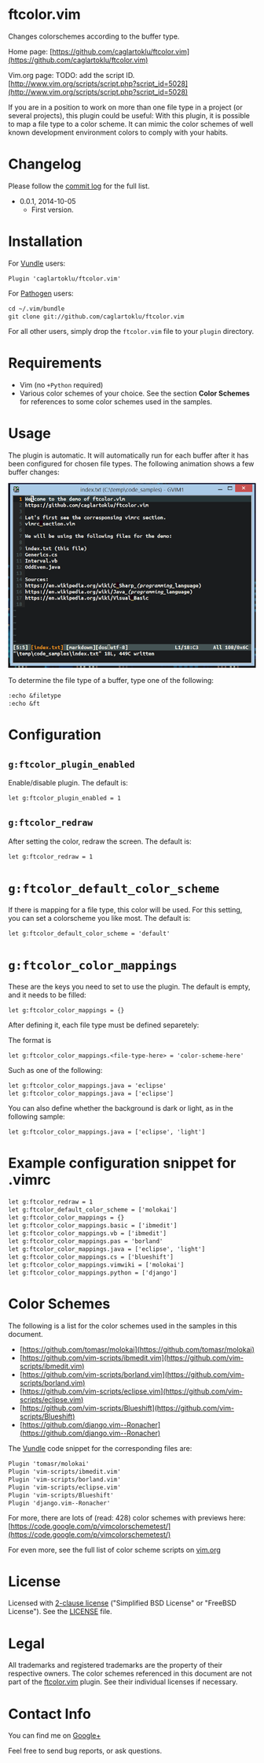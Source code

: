 # ftcolor.vim

Changes colorschemes according to the buffer type.

Home page:
[https://github.com/caglartoklu/ftcolor.vim](https://github.com/caglartoklu/ftcolor.vim)

Vim.org page:
TODO: add the script ID.
[http://www.vim.org/scripts/script.php?script_id=5028](http://www.vim.org/scripts/script.php?script_id=5028)

If you are in a position to work on more than one file type in a project (or several projects),
this plugin could be useful:
With this plugin, it is possible to map a file type to a color scheme.
It can mimic the color schemes of well known development environment colors to comply with your habits.


# Changelog

Please follow the
[commit log](https://github.com/caglartoklu/ftcolor.vim/commits/master)
for the full list.

- 0.0.1, 2014-10-05
  - First version.


# Installation

For [Vundle](https://github.com/gmarik/vundle) users:

    Plugin 'caglartoklu/ftcolor.vim'

For [Pathogen](https://github.com/tpope/vim-pathogen) users:

    cd ~/.vim/bundle
    git clone git://github.com/caglartoklu/ftcolor.vim

For all other users, simply drop the `ftcolor.vim` file to your
`plugin` directory.


# Requirements

- Vim (no `+Python` required)
- Various color schemes of your choice.
See the section **Color Schemes** for references to some color schemes used in the samples.


# Usage

The plugin is automatic.
It will automatically run for each buffer after it has been configured for chosen file types.
The following animation shows a few buffer changes:

![ftcolor_demo_20141005.gif](https://raw.githubusercontent.com/caglartoklu/ftcolor.vim/media/ftcolor_demo_20141005.gif)


To determine the file type of a buffer, type one of the following:

    :echo &filetype
    :echo &ft


# Configuration

## `g:ftcolor_plugin_enabled`
Enable/disable plugin.
The default is:

    let g:ftcolor_plugin_enabled = 1


## `g:ftcolor_redraw`
After setting the color, redraw the screen.
The default is:

    let g:ftcolor_redraw = 1


# `g:ftcolor_default_color_scheme`
If there is mapping for a file type, this color will be used.
For this setting, you can set a colorscheme you like most.
The default is:

    let g:ftcolor_default_color_scheme = 'default'


# `g:ftcolor_color_mappings`
These are the keys you need to set to use the plugin.
The default is empty, and it needs to be filled:

    let g:ftcolor_color_mappings = {}

After defining it, each file type must be defined separetely:

The format is

    let g:ftcolor_color_mappings.<file-type-here> = 'color-scheme-here'

Such as one of the following:

    let g:ftcolor_color_mappings.java = 'eclipse'
    let g:ftcolor_color_mappings.java = ['eclipse']

You can also define whether the background is dark or light, as in the following sample:

    let g:ftcolor_color_mappings.java = ['eclipse', 'light']


# Example configuration snippet for .vimrc

    let g:ftcolor_redraw = 1
    let g:ftcolor_default_color_scheme = ['molokai']
    let g:ftcolor_color_mappings = {}
    let g:ftcolor_color_mappings.basic = ['ibmedit']
    let g:ftcolor_color_mappings.vb = ['ibmedit']
    let g:ftcolor_color_mappings.pas = 'borland'
    let g:ftcolor_color_mappings.java = ['eclipse', 'light']
    let g:ftcolor_color_mappings.cs = ['blueshift']
    let g:ftcolor_color_mappings.vimwiki = ['molokai']
    let g:ftcolor_color_mappings.python = ['django']


# Color Schemes

The following is a list for the color schemes used in the samples in this document.

* [https://github.com/tomasr/molokai](https://github.com/tomasr/molokai)
* [https://github.com/vim-scripts/ibmedit.vim](https://github.com/vim-scripts/ibmedit.vim)
* [https://github.com/vim-scripts/borland.vim](https://github.com/vim-scripts/borland.vim)
* [https://github.com/vim-scripts/eclipse.vim](https://github.com/vim-scripts/eclipse.vim)
* [https://github.com/vim-scripts/Blueshift](https://github.com/vim-scripts/Blueshift)
* [https://github.com/django.vim--Ronacher](https://github.com/django.vim--Ronacher)


The [Vundle](https://github.com/gmarik/Vundle.vim) code snippet for the corresponding files are:

    Plugin 'tomasr/molokai'
    Plugin 'vim-scripts/ibmedit.vim'
    Plugin 'vim-scripts/borland.vim'
    Plugin 'vim-scripts/eclipse.vim'
    Plugin 'vim-scripts/Blueshift'
    Plugin 'django.vim--Ronacher'

For more, there are lots of (read: 428) color schemes with previews here:
[https://code.google.com/p/vimcolorschemetest/](https://code.google.com/p/vimcolorschemetest/)

For even more, see the full list of color scheme scripts on
[vim.org](http://www.vim.org/scripts/script_search_results.php?keywords=&script_type=color+scheme&order_by=creation_date&direction=descending&search=search)


# License

Licensed with
[2-clause license](https://en.wikipedia.org/wiki/BSD_licenses#2-clause_license_.28.22Simplified_BSD_License.22_or_.22FreeBSD_License.22.29)
("Simplified BSD License" or "FreeBSD License").
See the
[LICENSE](https://github.com/caglartoklu/ftcolor.vim/blob/master/LICENSE) file.


# Legal

All trademarks and registered trademarks are the property of their respective owners.
The color schemes referenced in this document are not part of the [ftcolor.vim](https://github.com/caglartoklu/ftcolor.vim)
plugin. See their individual licenses if necessary.


# Contact Info

You can find me on
[Google+](https://plus.google.com/108566243864924912767/posts)

Feel free to send bug reports, or ask questions.
